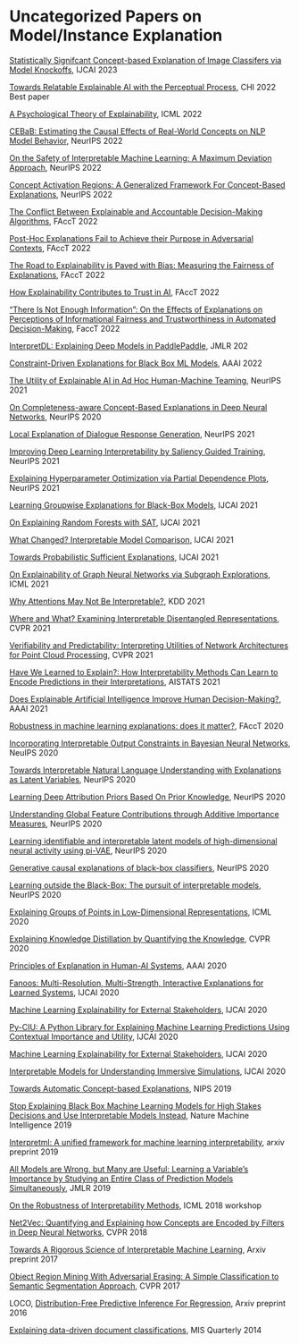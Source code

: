 # Uncategorized Papers on Model/Instance Explanation

[Statistically Signifcant Concept-based Explanation of Image Classifers via Model Knockoffs](https://www.ijcai.org/proceedings/2023/0058.pdf), IJCAI 2023

[Towards Relatable Explainable AI with the Perceptual Process](https://arxiv.org/pdf/2112.14005.pdf), CHI 2022 Best paper

[A Psychological Theory of Explainability](https://arxiv.org/pdf/2205.08452.pdf), ICML 2022

[CEBaB: Estimating the Causal Effects of Real-World Concepts on NLP Model Behavior](https://arxiv.org/abs/2205.14140), NeurIPS 2022

[On the Safety of Interpretable Machine Learning: A Maximum Deviation Approach](https://openreview.net/pdf?id=WPXRVQaP9Oq), NeurIPS 2022

[Concept Activation Regions: A Generalized Framework For Concept-Based Explanations](https://openreview.net/pdf?id=8AB7AXaLIX5), NeurIPS 2022

[The Conflict Between Explainable and Accountable Decision-Making Algorithms](https://facctconference.org/static/pdfs_2022/facct22-162.pdf), FAccT 2022

[Post-Hoc Explanations Fail to Achieve their Purpose in Adversarial Contexts](https://facctconference.org/static/pdfs_2022/facct22-73.pdf), FAccT 2022

[The Road to Explainability is Paved with Bias: Measuring the Fairness of Explanations](https://facctconference.org/static/pdfs_2022/facct22-97.pdf), FAccT 2022

[How Explainability Contributes to Trust in AI](https://facctconference.org/static/pdfs_2022/facct22-117.pdf), FAccT 2022

[“There Is Not Enough Information”: On the Effects of Explanations on Perceptions of Informational Fairness and Trustworthiness in Automated Decision-Making](https://facctconference.org/static/pdfs_2022/facct22-130.pdf), FaccT 2022

[InterpretDL: Explaining Deep Models in PaddlePaddle](https://jmlr.org/papers/volume23/21-0738/21-0738.pdf), JMLR 202

[Constraint-Driven Explanations for Black Box ML Models](https://www.comp.nus.edu.sg/~meel/Papers/aaai22-snimsv.pdf), AAAI 2022

[The Utility of Explainable AI in Ad Hoc Human-Machine Teaming](https://proceedings.neurips.cc/paper/2021/file/05d74c48b5b30514d8e9bd60320fc8f6-Paper.pdf), NeurIPS 2021

[On Completeness-aware Concept-Based Explanations in Deep Neural Networks](https://proceedings.neurips.cc/paper/2020/file/ecb287ff763c169694f682af52c1f309-Paper.pdf), NeurIPS 2020

[Local Explanation of Dialogue Response Generation](https://arxiv.org/abs/2106.06528), NeurIPS 2021

[Improving Deep Learning Interpretability by Saliency Guided Training](https://openreview.net/pdf?id=x4zs7eC-BsI), NeurIPS 2021

[Explaining Hyperparameter Optimization via Partial Dependence Plots](https://arxiv.org/abs/2111.04820), NeurIPS 2021

[Learning Groupwise Explanations for Black-Box Models](https://www.ijcai.org/proceedings/2021/0330.pdf), IJCAI 2021

[On Explaining Random Forests with SAT](https://www.ijcai.org/proceedings/2021/0356.pdf), IJCAI 2021

[What Changed? Interpretable Model Comparison](https://www.ijcai.org/proceedings/2021/0393.pdf), IJCAI 2021

[Towards Probabilistic Sufficient Explanations](http://starai.cs.ucla.edu/papers/WangXXAI20.pdf), IJCAI 2021

[On Explainability of Graph Neural Networks via Subgraph Explorations](https://arxiv.org/pdf/2102.05152.pdf), ICML 2021

[Why Attentions May Not Be Interpretable?](https://arxiv.org/abs/2006.05656), KDD 2021

[Where and What? Examining Interpretable Disentangled Representations](https://openaccess.thecvf.com/content/CVPR2021/papers/Zhu_Where_and_What_Examining_Interpretable_Disentangled_Representations_CVPR_2021_paper.pdf), CVPR 2021

[Verifiability and Predictability: Interpreting Utilities of Network Architectures
for Point Cloud Processing](https://openaccess.thecvf.com/content/CVPR2021/papers/Shen_Verifiability_and_Predictability_Interpreting_Utilities_of_Network_Architectures_for_Point_CVPR_2021_paper.pdf), CVPR 2021

[Have We Learned to Explain?: How Interpretability Methods Can Learn to Encode Predictions in their Interpretations](https://arxiv.org/abs/2103.01890), AISTATS 2021

[Does Explainable Artificial Intelligence Improve Human Decision-Making?](https://arxiv.org/abs/2006.11194), AAAI 2021

[Robustness in machine learning explanations: does it matter?](https://dl.acm.org/doi/abs/10.1145/3351095.3372836), FAccT 2020

[Incorporating Interpretable Output Constraints in Bayesian Neural Networks](https://arxiv.org/abs/2010.10969), NeuIPS 2020

[Towards Interpretable Natural Language Understanding with Explanations as Latent Variables](https://arxiv.org/abs/2011.05268), NeurIPS 2020

[Learning Deep Attribution Priors Based On Prior Knowledge](https://arxiv.org/abs/1912.10065), NeurIPS 2020

[Understanding Global Feature Contributions through Additive Importance Measures](https://arxiv.org/abs/2004.00668), NeurIPS 2020

[Learning identifiable and interpretable latent models of high-dimensional neural activity using pi-VAE](https://arxiv.org/abs/2011.04798), NeurIPS 2020

[Generative causal explanations of black-box classifiers](https://arxiv.org/abs/2006.13913), NeurIPS 2020

[Learning outside the Black-Box: The pursuit of interpretable models](https://proceedings.neurips.cc//paper/2020/file/ce758408f6ef98d7c7a7b786eca7b3a8-Paper.pdf), NeurIPS 2020

[Explaining Groups of Points in Low-Dimensional Representations](https://arxiv.org/pdf/2003.01640.pdf), ICML 2020

[Explaining Knowledge Distillation by Quantifying the Knowledge](https://openaccess.thecvf.com/content_CVPR_2020/papers/Cheng_Explaining_Knowledge_Distillation_by_Quantifying_the_Knowledge_CVPR_2020_paper.pdf), CVPR 2020

[Principles of Explanation in Human-AI Systems](https://arxiv.org/pdf/2102.04972.pdf), AAAI 2020

[Fanoos: Multi-Resolution, Multi-Strength, Interactive Explanations for Learned Systems](https://arxiv.org/pdf/2006.12453.pdf), IJCAI 2020

[Machine Learning Explainability for External Stakeholders](https://arxiv.org/abs/2007.05408), IJCAI 2020

[Py-CIU: A Python Library for Explaining Machine Learning Predictions Using Contextual Importance and Utility](https://www.researchgate.net/publication/344154017_Py-CIU_A_Python_Library_for_Explaining_Machine_Learning_Predictions_Using_Contextual_Importance_and_Utility), IJCAI 2020

[Machine Learning Explainability for External Stakeholders](https://arxiv.org/abs/2007.05408), IJCAI 2020

[Interpretable Models for Understanding Immersive Simulations](https://www.ijcai.org/Proceedings/2020/0321.pdf), IJCAI 2020

[Towards Automatic Concept-based Explanations](https://arxiv.org/pdf/1902.03129.pdf), NIPS 2019

[Stop Explaining Black Box Machine Learning Models for High Stakes Decisions and Use Interpretable Models Instead](https://arxiv.org/pdf/1811.10154.pdf), Nature Machine Intelligence 2019

[Interpretml: A unified framework for machine learning interpretability](https://arxiv.org/abs/1909.09223), arxiv preprint 2019

[All Models are Wrong, but Many are Useful: Learning a Variable’s Importance by Studying an Entire Class of Prediction Models Simultaneously](https://arxiv.org/pdf/1801.01489.pdf), JMLR 2019

[On the Robustness of Interpretability Methods](https://arxiv.org/abs/1806.08049), ICML 2018 workshop

[Net2Vec: Quantifying and Explaining how Concepts are Encoded by Filters in
Deep Neural Networks](https://openaccess.thecvf.com/content_cvpr_2018/papers/Fong_Net2Vec_Quantifying_and_CVPR_2018_paper.pdf), CVPR 2018


[Towards A Rigorous Science of Interpretable Machine Learning](https://arxiv.org/pdf/1702.08608.pdf), Arxiv preprint 2017

[Object Region Mining With Adversarial Erasing: A Simple Classification to Semantic Segmentation Approach](https://openaccess.thecvf.com/content_cvpr_2017/papers/Wei_Object_Region_Mining_CVPR_2017_paper.pdf), CVPR 2017

LOCO, [Distribution-Free Predictive Inference For Regression](https://arxiv.org/pdf/1604.04173.pdf), Arxiv preprint 2016


[Explaining data-driven document classifications](https://www.jstor.org/stable/26554869), MIS Quarterly 2014

